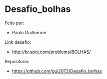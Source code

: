 # Desafio_bolhas

Feito por:
 - Paulo Guilherme

Link desafio:
 - http://br.spoj.com/problems/BOLHAS/

Repositorio:
 - https://github.com/gui2072/Desafio_bolhas
